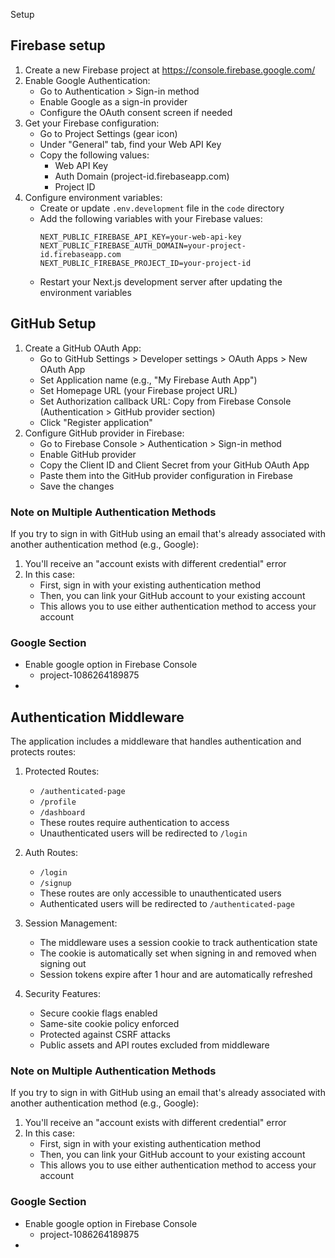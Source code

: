 Setup

## Firebase setup

1. Create a new Firebase project at https://console.firebase.google.com/
2. Enable Google Authentication:
   - Go to Authentication > Sign-in method
   - Enable Google as a sign-in provider
   - Configure the OAuth consent screen if needed
3. Get your Firebase configuration:
   - Go to Project Settings (gear icon)
   - Under "General" tab, find your Web API Key
   - Copy the following values:
     - Web API Key
     - Auth Domain (project-id.firebaseapp.com)
     - Project ID
4. Configure environment variables:
   - Create or update `.env.development` file in the `code` directory
   - Add the following variables with your Firebase values:
     ```
     NEXT_PUBLIC_FIREBASE_API_KEY=your-web-api-key
     NEXT_PUBLIC_FIREBASE_AUTH_DOMAIN=your-project-id.firebaseapp.com
     NEXT_PUBLIC_FIREBASE_PROJECT_ID=your-project-id
     ```
   - Restart your Next.js development server after updating the environment variables

## GitHub Setup
1. Create a GitHub OAuth App:
   - Go to GitHub Settings > Developer settings > OAuth Apps > New OAuth App
   - Set Application name (e.g., "My Firebase Auth App")
   - Set Homepage URL (your Firebase project URL)
   - Set Authorization callback URL: Copy from Firebase Console (Authentication > GitHub provider section)
   - Click "Register application"
2. Configure GitHub provider in Firebase:
   - Go to Firebase Console > Authentication > Sign-in method
   - Enable GitHub provider
   - Copy the Client ID and Client Secret from your GitHub OAuth App
   - Paste them into the GitHub provider configuration in Firebase
   - Save the changes

### Note on Multiple Authentication Methods
If you try to sign in with GitHub using an email that's already associated with another authentication method (e.g., Google):
1. You'll receive an "account exists with different credential" error
2. In this case:
   - First, sign in with your existing authentication method
   - Then, you can link your GitHub account to your existing account
   - This allows you to use either authentication method to access your account

### Google Section
- Enable google option in Firebase Console
    + project-1086264189875
- 

## Authentication Middleware
The application includes a middleware that handles authentication and protects routes:

1. Protected Routes:
   - `/authenticated-page`
   - `/profile`
   - `/dashboard`
   - These routes require authentication to access
   - Unauthenticated users will be redirected to `/login`

2. Auth Routes:
   - `/login`
   - `/signup`
   - These routes are only accessible to unauthenticated users
   - Authenticated users will be redirected to `/authenticated-page`

3. Session Management:
   - The middleware uses a session cookie to track authentication state
   - The cookie is automatically set when signing in and removed when signing out
   - Session tokens expire after 1 hour and are automatically refreshed

4. Security Features:
   - Secure cookie flags enabled
   - Same-site cookie policy enforced
   - Protected against CSRF attacks
   - Public assets and API routes excluded from middleware

### Note on Multiple Authentication Methods
If you try to sign in with GitHub using an email that's already associated with another authentication method (e.g., Google):
1. You'll receive an "account exists with different credential" error
2. In this case:
   - First, sign in with your existing authentication method
   - Then, you can link your GitHub account to your existing account
   - This allows you to use either authentication method to access your account

### Google Section
- Enable google option in Firebase Console
    + project-1086264189875
- 